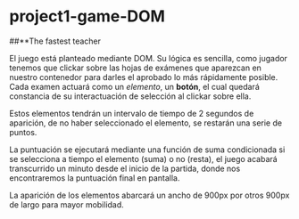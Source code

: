 # project1-game-DOM

##**The fastest teacher

El juego está planteado mediante DOM. Su lógica es sencilla, como jugador tenemos que clickar sobre las hojas de exámenes que aparezcan en nuestro contenedor para darles el aprobado lo más rápidamente posible.
Cada examen actuará como un *elemento*, un **botón**, el cual quedará constancia de su interactuación de selección al clickar sobre ella.

Estos elementos tendrán un intervalo de tiempo de 2 segundos de aparición, de no haber seleccionado el elemento, se restarán una serie de puntos.

La puntuación se ejecutará mediante una función de suma condicionada si se selecciona a tiempo el elemento (suma) o no (resta), el juego acabará transcurrido un minuto desde el inicio de la partida, donde nos encontraremos la puntuación final en pantalla.

La aparición de los elementos abarcará un ancho de 900px por otros 900px de largo para mayor mobilidad.
